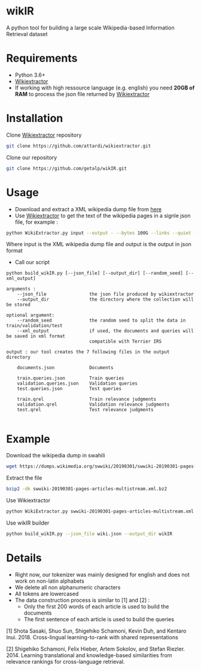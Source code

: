 # wikIR
A python tool for building a large scale Wikipedia-based Information Retrieval dataset

# Requirements
  * Python 3.6+
  * [Wikiextractor](https://github.com/attardi/wikiextractor)
  * If working with high ressource language (e.g. english) you need **20GB of RAM** to process the json file returned by  [Wikiextractor](https://github.com/attardi/wikiextractor)

# Installation
Clone [Wikiextractor](https://github.com/attardi/wikiextractor) repository

```bash
git clone https://github.com/attardi/wikiextractor.git
```

Clone our repository

```bash
git clone https://github.com/getalp/wikIR.git
```

# Usage

  * Download and extract a XML wikipedia dump file from [here](https://dumps.wikimedia.org/backup-index.html) 
  * Use [Wikiextractor](https://github.com/attardi/wikiextractor) to get the text of the wikipedia pages in a signle json file, for example : 
```bash
python WikiExtractor.py input --output - --bytes 100G --links --quiet --json > output.json
```
Where input is the XML wikipedia dump file and output is the output in json format

  * Call our script
```
python build_wikIR.py [--json_file] [--output_dir] [--random_seed] [--xml_output]

arguments : 
    --json_file                the json file produced by wikiextractor
    --output_dir               the directory where the collection will be stored

optional argument:
    --random_seed              the random seed to split the data in train/validation/test
    --xml_output               if used, the documents and queries will be saved in xml format
                               compatible with Terrier IRS
    
output : our tool creates the 7 following files in the output directory

    documents.json             Documents
    
    train.queries.json         Train queries
    validation.queries.json    Validation queries
    test.queries.json          Test queries
    
    train.qrel                 Train relevance judgments
    validation.qrel            Validation relevance judgments
    test.qrel                  Test relevance judgments
    
```

# Example
Download the wikipedia dump in swahili
```bash
wget https://dumps.wikimedia.org/swwiki/20190301/swwiki-20190301-pages-articles-multistream.xml.bz2
```

Extract the file
```bash
bzip2 -dk swwiki-20190301-pages-articles-multistream.xml.bz2
```

Use Wikiextractor
```bash
python WikiExtractor.py swwiki-20190301-pages-articles-multistream.xml --output - --bytes 100G --links --quiet --json > wiki.json
```

Use wikIR builder
```bash
python build_wikIR.py --json_file wiki.json --output_dir wikIR
```


# Details
  * Right now, our tokenizer was mainly designed for english and does not work on non-latin alphabets
  * We delete all non alphanumeric characters
  * All tokens are lowercased 
  * The data construction process is similar to [1] and [2] :
    * Only the first 200 words of each article is used to build the documents
    * The first sentence of each article is used to build the queries
  
[1] Shota Sasaki, Shuo Sun, Shigehiko Schamoni, Kevin Duh, and Kentaro Inui. 2018. Cross-lingual learning-to-rank with shared representations

[2] Shigehiko Schamoni, Felix Hieber, Artem Sokolov, and Stefan Riezler. 2014. Learning translational and knowledge-based similarities from relevance rankings for cross-language retrieval.
